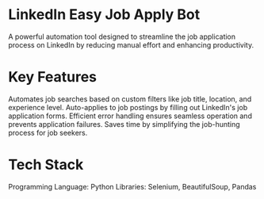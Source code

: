 # LinkedIn Easy Job Apply Bot
A powerful automation tool designed to streamline the job application process on LinkedIn by reducing manual effort and enhancing productivity.

# Key Features
Automates job searches based on custom filters like job title, location, and experience level.
Auto-applies to job postings by filling out LinkedIn's job application forms.
Efficient error handling ensures seamless operation and prevents application failures.
Saves time by simplifying the job-hunting process for job seekers.

# Tech Stack
Programming Language: Python
Libraries: Selenium, BeautifulSoup, Pandas

